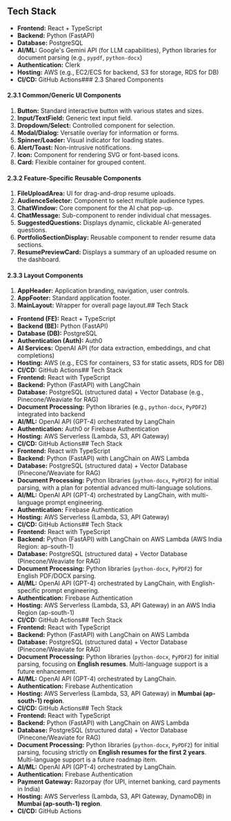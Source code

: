 ## Tech Stack

-   **Frontend:** React + TypeScript
-   **Backend:** Python (FastAPI)
-   **Database:** PostgreSQL
-   **AI/ML:** Google's Gemini API (for LLM capabilities), Python libraries for document parsing (e.g., `pypdf`, `python-docx`)
-   **Authentication:** Clerk
-   **Hosting:** AWS (e.g., EC2/ECS for backend, S3 for storage, RDS for DB)
-   **CI/CD:** GitHub Actions### 2.3 Shared Components

#### 2.3.1 Common/Generic UI Components

1.  **Button:** Standard interactive button with various states and sizes.
2.  **Input/TextField:** Generic text input field.
3.  **Dropdown/Select:** Controlled component for selection.
4.  **Modal/Dialog:** Versatile overlay for information or forms.
5.  **Spinner/Loader:** Visual indicator for loading states.
6.  **Alert/Toast:** Non-intrusive notifications.
7.  **Icon:** Component for rendering SVG or font-based icons.
8.  **Card:** Flexible container for grouped content.

#### 2.3.2 Feature-Specific Reusable Components

1.  **FileUploadArea:** UI for drag-and-drop resume uploads.
2.  **AudienceSelector:** Component to select multiple audience types.
3.  **ChatWindow:** Core component for the AI chat pop-up.
4.  **ChatMessage:** Sub-component to render individual chat messages.
5.  **SuggestedQuestions:** Displays dynamic, clickable AI-generated questions.
6.  **PortfolioSectionDisplay:** Reusable component to render resume data sections.
7.  **ResumePreviewCard:** Displays a summary of an uploaded resume on the dashboard.

#### 2.3.3 Layout Components

1.  **AppHeader:** Application branding, navigation, user controls.
2.  **AppFooter:** Standard application footer.
3.  **MainLayout:** Wrapper for overall page layout.## Tech Stack

- **Frontend (FE):** React + TypeScript
- **Backend (BE):** Python (FastAPI)
- **Database (DB):** PostgreSQL
- **Authentication (Auth):** Auth0
- **AI Services:** OpenAI API (for data extraction, embeddings, and chat completions)
- **Hosting:** AWS (e.g., ECS for containers, S3 for static assets, RDS for DB)
- **CI/CD:** GitHub Actions## Tech Stack
- **Frontend:** React with TypeScript
- **Backend:** Python (FastAPI) with LangChain
- **Database:** PostgreSQL (structured data) + Vector Database (e.g., Pinecone/Weaviate for RAG)
- **Document Processing:** Python libraries (e.g., `python-docx`, `PyPDF2`) integrated into backend
- **AI/ML:** OpenAI API (GPT-4) orchestrated by LangChain
- **Authentication:** Auth0 or Firebase Authentication
- **Hosting:** AWS Serverless (Lambda, S3, API Gateway)
- **CI/CD:** GitHub Actions## Tech Stack
- **Frontend:** React with TypeScript
- **Backend:** Python (FastAPI) with LangChain on AWS Lambda
- **Database:** PostgreSQL (structured data) + Vector Database (Pinecone/Weaviate for RAG)
- **Document Processing:** Python libraries (`python-docx`, `PyPDF2`) for initial parsing, with a plan for potential advanced multi-language solutions.
- **AI/ML:** OpenAI API (GPT-4) orchestrated by LangChain, with multi-language prompt engineering.
- **Authentication:** Firebase Authentication
- **Hosting:** AWS Serverless (Lambda, S3, API Gateway)
- **CI/CD:** GitHub Actions## Tech Stack
- **Frontend:** React with TypeScript
- **Backend:** Python (FastAPI) with LangChain on AWS Lambda (AWS India Region: ap-south-1)
- **Database:** PostgreSQL (structured data) + Vector Database (Pinecone/Weaviate for RAG)
- **Document Processing:** Python libraries (`python-docx`, `PyPDF2`) for English PDF/DOCX parsing.
- **AI/ML:** OpenAI API (GPT-4) orchestrated by LangChain, with English-specific prompt engineering.
- **Authentication:** Firebase Authentication
- **Hosting:** AWS Serverless (Lambda, S3, API Gateway) in an AWS India Region (ap-south-1)
- **CI/CD:** GitHub Actions## Tech Stack
- **Frontend:** React with TypeScript
- **Backend:** Python (FastAPI) with LangChain on AWS Lambda
- **Database:** PostgreSQL (structured data) + Vector Database (Pinecone/Weaviate for RAG)
- **Document Processing:** Python libraries (`python-docx`, `PyPDF2`) for initial parsing, focusing on **English resumes**. Multi-language support is a future enhancement.
- **AI/ML:** OpenAI API (GPT-4) orchestrated by LangChain.
- **Authentication:** Firebase Authentication
- **Hosting:** AWS Serverless (Lambda, S3, API Gateway) in **Mumbai (ap-south-1) region**.
- **CI/CD:** GitHub Actions## Tech Stack
- **Frontend:** React with TypeScript
- **Backend:** Python (FastAPI) with LangChain on AWS Lambda
- **Database:** PostgreSQL (structured data) + Vector Database (Pinecone/Weaviate for RAG)
- **Document Processing:** Python libraries (`python-docx`, `PyPDF2`) for initial parsing, focusing strictly on **English resumes for the first 2 years**. Multi-language support is a future roadmap item.
- **AI/ML:** OpenAI API (GPT-4) orchestrated by LangChain.
- **Authentication:** Firebase Authentication
- **Payment Gateway:** Razorpay (for UPI, internet banking, card payments in India)
- **Hosting:** AWS Serverless (Lambda, S3, API Gateway, DynamoDB) in **Mumbai (ap-south-1) region**.
- **CI/CD:** GitHub Actions